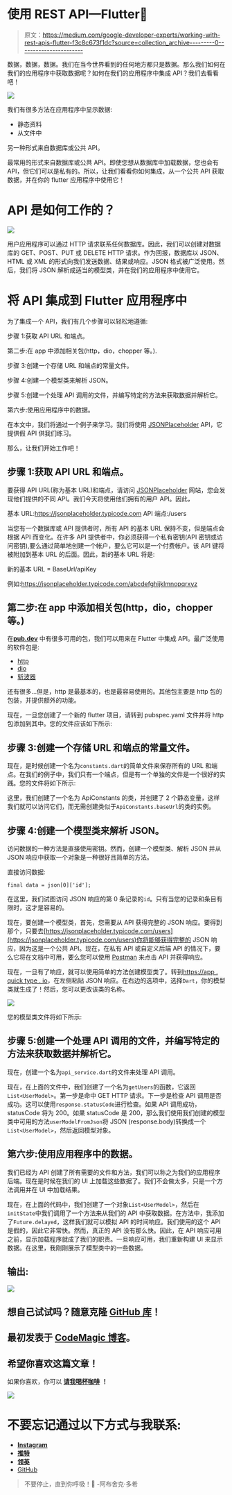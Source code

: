 # 使用 REST API—Flutter💙

> 原文：<https://medium.com/google-developer-experts/working-with-rest-apis-flutter-f3c8c673f1dc?source=collection_archive---------0----------------------->

数据，数据，数据。我们在当今世界看到的任何地方都只是数据。那么我们如何在我们的应用程序中获取数据呢？如何在我们的应用程序中集成 API？我们去看看吧！

![](img/0c7ed5803f8a11c398a4a0d8f44fd60c.png)

我们有很多方法在应用程序中显示数据:

*   静态资料
*   从文件中

另一种形式来自数据库或公共 API。

最常用的形式来自数据库或公共 API。即使您想从数据库中加载数据，您也会有 API，但它们可以是私有的。所以，让我们看看你如何集成，从一个公共 API 获取数据，并在你的 flutter 应用程序中使用它！

# API 是如何工作的？

![](img/761469b080657ea5cc1ba7da3dc7f98b.png)

用户应用程序可以通过 HTTP 请求联系任何数据库。因此，我们可以创建对数据库的 GET、POST、PUT 或 DELETE HTTP 请求。作为回报，数据库以 JSON、HTML 或 XML 的形式向我们发送数据、结果或响应。JSON 格式被广泛使用。然后，我们将 JSON 解析成适当的模型类，并在我们的应用程序中使用它。

# 将 API 集成到 Flutter 应用程序中

为了集成一个 API，我们有几个步骤可以轻松地遵循:

步骤 1:获取 API URL 和端点。

第二步:在 app 中添加相关包(http，dio，chopper 等。).

步骤 3:创建一个存储 URL 和端点的常量文件。

步骤 4:创建一个模型类来解析 JSON。

步骤 5:创建一个处理 API 调用的文件，并编写特定的方法来获取数据并解析它。

第六步:使用应用程序中的数据。

在本文中，我们将通过一个例子来学习。我们将使用 [JSONPlaceholder](https://jsonplaceholder.typicode.com/) API，它提供假 API 供我们练习。

那么，让我们开始工作吧！

## 步骤 1:获取 API URL 和端点。

要获得 API URL(称为基本 URL)和端点，请访问 [JSONPlaceholder](https://jsonplaceholder.typicode.com/) 网站，您会发现他们提供的不同 API。我们今天将使用他们拥有的用户 API。因此，

基本 URL:https://jsonplaceholder.typicode.com
API 端点:/users

当您有一个数据库或 API 提供者时，所有 API 的基本 URL 保持不变，但是端点会根据 API 而变化。在许多 API 提供者中，你必须获得一个私有密钥(API 密钥或访问密钥),要么通过简单地创建一个帐户，要么它可以是一个付费帐户。该 API 键将被附加到基本 URL 的后面。因此，新的基本 URL 将是:

新的基本 URL = BaseUrl/apiKey

例如:https://jsonplaceholder.typicode.com/abcdefghijklmnopqrxyz

## 第二步:在 app 中添加相关包(http，dio，chopper 等。)

在[**pub.dev**](http://pub.dev) 中有很多可用的包，我们可以用来在 Flutter 中集成 API。最广泛使用的软件包是:

*   [http](https://pub.dev/packages/http)
*   [dio](https://pub.dev/packages/dio)
*   [斩波器](https://pub.dev/packages/chopper)

还有很多…但是，http 是最基本的，也是最容易使用的。其他包主要是 http 包的包装，并提供额外的功能。

现在，一旦您创建了一个新的 flutter 项目，请转到 pubspec.yaml 文件并将 http 包添加到其中。您的文件应该如下所示:

## 步骤 3:创建一个存储 URL 和端点的常量文件。

现在，是时候创建一个名为`constants.dart`的简单文件来保存所有的 URL 和端点。在我们的例子中，我们只有一个端点，但是有一个单独的文件是一个很好的实践。您的文件将如下所示:

这里，我们创建了一个名为 ApiConstants 的类，并创建了 2 个静态变量，这样我们就可以访问它们，而无需创建类似于`ApiConstants.baseUrl`的类的实例。

## 步骤 4:创建一个模型类来解析 JSON。

访问数据的一种方法是直接使用密钥。然而，创建一个模型类、解析 JSON 并从 JSON 响应中获取一个对象是一种很好且简单的方法。

直接访问数据:

```
final data = json[0]['id'];
```

在这里，我们试图访问 JSON 响应的第 0 条记录的`id`。只有当您的记录和条目有限时，这才是容易的。

现在，要创建一个模型类，首先，您需要从 API 获得完整的 JSON 响应。要得到那个，只要去[https://jsonplaceholder.typicode.com/users](https://jsonplaceholder.typicode.com/users)你将能够获得完整的 JSON 响应，因为这是一个公共 API。现在，在私有 API 或自定义后端 API 的情况下，要么它将在文档中可用，要么您可以使用 [Postman](https://www.postman.com/) 来点击 API 并获得响应。

现在，一旦有了响应，就可以使用简单的方法创建模型类了。转到[https://app . quick type . io](https://app.quicktype.io/)，在左侧粘贴 JSON 响应。在右边的选项中，选择`Dart`，你的模型类就生成了！然后，您可以更改该类的名称。

![](img/fc4f0e4108042cbedcf6cd04d2ba84de.png)

您的模型类文件将如下所示:

## 步骤 5:创建一个处理 API 调用的文件，并编写特定的方法来获取数据并解析它。

现在，创建一个名为`api_service.dart`的文件来处理 API 调用。

现在，在上面的文件中，我们创建了一个名为`getUsers`的函数，它返回`List<UserModel>`。第一步是命中 GET HTTP 请求。下一步是检查 API 调用是否成功。这可以使用`response.statusCode`进行检查。如果 API 调用成功，statusCode 将为 200。如果 statusCode 是 200，那么我们使用我们创建的模型类中可用的方法`userModelFromJson`将 JSON (response.body)转换成一个`List<UserModel>`，然后返回模型对象。

## 第六步:使用应用程序中的数据。

我们已经为 API 创建了所有需要的文件和方法，我们可以称之为我们的应用程序后端。现在是时候在我们的 UI 上加载这些数据了。我们不会做太多，只是一个方法调用并在 UI 中加载结果。

现在，在上面的代码中，我们创建了一个对象`List<UserModel>`，然后在`initState`中我们调用了一个方法来从我们的 API 中获取数据。在方法中，我添加了`Future.delayed`，这样我们就可以模拟 API 的时间响应。我们使用的这个 API 是假的，因此它非常快。然而，真正的 API 没有那么快。因此，在 API 响应可用之前，显示加载程序就成了我们的职责。一旦响应可用，我们重新构建 UI 来显示数据。在这里，我刚刚展示了模型类中的一些数据。

## 输出:

![](img/fc80c433f02586772e4d5e7b026ea74d.png)

## 想自己试试吗？随意克隆 [GitHub 库](https://github.com/AbhishekDoshi26/rest_api_example)！

## 最初发表于 [CodeMagic 博客](https://blog.codemagic.io/rest-api-in-flutter/)。

## 希望你喜欢这篇文章！

如果你喜欢，你可以 [**请我喝杯咖啡**](https://www.buymeacoffee.com/abhishekdoshi26) **！**

[![](img/141912a5952213d145e68166c44b006f.png)](https://www.buymeacoffee.com/abhishekdoshi26)

# 不要忘记通过以下方式与我联系:

*   [**Instagram**](https://www.instagram.com/abhishekdoshi26/)
*   [**推特**](https://twitter.com/AbhishekDoshi26)
*   [**领英**](https://www.linkedin.com/in/AbhishekDoshi26)
*   [GitHub](https://github.com/AbhishekDoshi26)

> 不要停止，直到你呼吸！💙
> -阿布舍克·多希